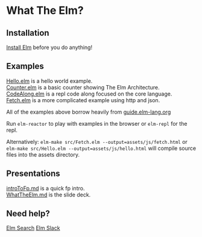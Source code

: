 # What The Elm?

## Installation
[Install Elm](http://elm-lang.org/) before you do anything!

## Examples
[Hello.elm](src/Hello.elm) is a hello world example.  
[Counter.elm](src/Counter.elm) is a basic counter showing The Elm Architecture.  
[CodeAlong.elm](src/CodeAlong.elm) is a repl code along focused on the core language.  
[Fetch.elm](src/Fetch.elm) is a more complicated example using http and json.  

All of the examples above borrow heavily from [guide.elm-lang.org](https://guide.elm-lang.org/)

Run `elm-reactor` to play with examples in the browser or `elm-repl` for the repl.  

Alternatively:
`elm-make src/Fetch.elm --output=assets/js/fetch.html` or `elm-make src/Hello.elm --output=assets/js/hello.html` will compile source files into the assets directory.

## Presentations
[introToFp.md](presentations/introToFp.md) is a quick fp intro.  
[WhatTheElm.md](presentations/WhatTheElm.md) is the slide deck.

## Need help?  
[Elm Search](https://klaftertief.github.io/elm-search/)
[Elm Slack](https://elmlang.herokuapp.com/)
